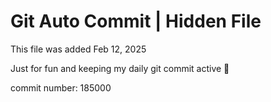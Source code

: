 # Git Auto Commit | Hidden File

This file was added Feb 12, 2025

Just for fun and keeping my daily git commit active 🤪

commit number: 185000

